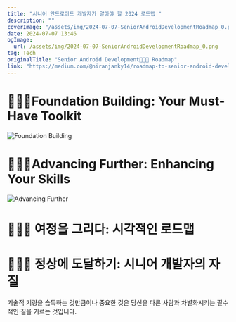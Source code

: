 ```yaml
---
title: "시니어 안드로이드 개발자가 알아야 할 2024 로드맵 "
description: ""
coverImage: "/assets/img/2024-07-07-SeniorAndroidDevelopmentRoadmap_0.png"
date: 2024-07-07 13:46
ogImage: 
  url: /assets/img/2024-07-07-SeniorAndroidDevelopmentRoadmap_0.png
tag: Tech
originalTitle: "Senior Android Development👨🏻‍💻 Roadmap"
link: "https://medium.com/@niranjanky14/roadmap-to-senior-android-development-9ff5994f9059"
---
```



# 👨🏻‍💻Foundation Building: Your Must-Have Toolkit

![Foundation Building](/assets/img/2024-07-07-SeniorAndroidDevelopmentRoadmap_0.png)

# 👨🏻‍💻Advancing Further: Enhancing Your Skills

![Advancing Further](/assets/img/2024-07-07-SeniorAndroidDevelopmentRoadmap_1.png)

<div class="content-ad"></div>

# 👨🏻‍💻 여정을 그리다: 시각적인 로드맵

# 👨🏻‍💻 정상에 도달하기: 시니어 개발자의 자질

기술적 기량을 습득하는 것만큼이나 중요한 것은 당신을 다른 사람과 차별화시키는 필수적인 질을 기르는 것입니다.